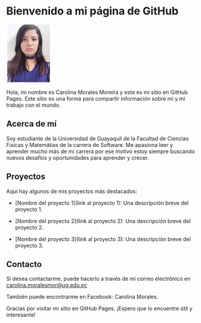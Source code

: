 # Bienvenido a mi página de GitHub
![Carolina Morales](https://github.com/Sheznarda1120/csmm.github.io/blob/f29b7491bb8fa74ad39f88d9d695ad2886cc243d/Carolina_Morales.png)

Hola, mi nombre es Carolina Morales Moreira y este es mi sitio en GitHub Pages. Este sitio es una forma para compartir información sobre mí y mi trabajo con el mundo.

## Acerca de mí
Soy estudiante de la Universidad de Guayaquil de la Facultad de Ciencias Fisícas y Matemátias de la carrera de Software. Me apasiona leer y aprender mucho más de mi carrera por ese motivo estoy siempre buscando nuevos desafíos y oportunidades para aprender y crecer.

## Proyectos
Aquí hay algunos de mis proyectos más destacados:

- [Nombre del proyecto 1](link al proyecto 1): Una descripción breve del proyecto 1.

- [Nombre del proyecto 2](link al proyecto 2): Una descripción breve del proyecto 2.

- [Nombre del proyecto 3](link al proyecto 3): Una descripción breve del proyecto 3.

## Contacto
Si desea contactarme, puede hacerlo a través de mi correo electrónico en carolina.moralesmor@ug.edu.ec

También puede encontrarme en Facebook: Carolina Morales.

Gracias por visitar mi sitio en GitHub Pages. ¡Espero que lo encuentre útil y interesante!

